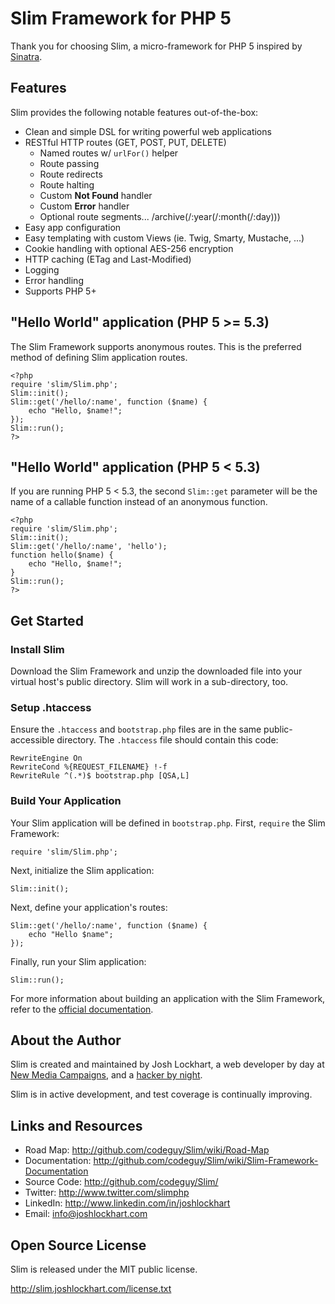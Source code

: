 # Slim Framework for PHP 5

Thank you for choosing Slim, a micro-framework for PHP 5 inspired by [Sinatra](http://sinatrarb.com).

## Features

Slim provides the following notable features out-of-the-box:

* Clean and simple DSL for writing powerful web applications
* RESTful HTTP routes (GET, POST, PUT, DELETE)
  * Named routes w/ `urlFor()` helper
  * Route passing
  * Route redirects
  * Route halting
  * Custom **Not Found** handler
  * Custom **Error** handler
  * Optional route segments... /archive(/:year(/:month(/:day)))
* Easy app configuration
* Easy templating with custom Views (ie. Twig, Smarty, Mustache, ...)
* Cookie handling with optional AES-256 encryption
* HTTP caching (ETag and Last-Modified)
* Logging
* Error handling
* Supports PHP 5+

## "Hello World" application (PHP 5 >= 5.3)

The Slim Framework supports anonymous routes. This is the preferred method of defining Slim application routes.

    <?php
    require 'slim/Slim.php';
    Slim::init();
    Slim::get('/hello/:name', function ($name) {
        echo "Hello, $name!";
    });
    Slim::run();
    ?>

## "Hello World" application (PHP 5 < 5.3)

If you are running PHP 5 < 5.3, the second `Slim::get` parameter will be the name of a callable function instead of an anonymous function.

    <?php
    require 'slim/Slim.php';
    Slim::init();
    Slim::get('/hello/:name', 'hello');
    function hello($name) {
        echo "Hello, $name!";
    }
    Slim::run();
    ?>

## Get Started

### Install Slim

Download the Slim Framework and unzip the downloaded file into your virtual host's public directory. Slim will work in a sub-directory, too.

### Setup .htaccess

Ensure the `.htaccess` and `bootstrap.php` files are in the same public-accessible directory. The `.htaccess` file should contain this code:

	RewriteEngine On
	RewriteCond %{REQUEST_FILENAME} !-f
	RewriteRule ^(.*)$ bootstrap.php [QSA,L]

### Build Your Application

Your Slim application will be defined in `bootstrap.php`. First, `require` the Slim Framework:

	require 'slim/Slim.php';

Next, initialize the Slim application:

	Slim::init();

Next, define your application's routes:

	Slim::get('/hello/:name', function ($name) {
		echo "Hello $name";
	});

Finally, run your Slim application:

	Slim::run();

For more information about building an application with the Slim Framework, refer to the [official documentation](http://github.com/codeguy/Slim/wiki/Slim-Framework-Documentation).

## About the Author

Slim is created and maintained by Josh Lockhart, a web developer by day at [New Media Campaigns](http://www.newmediacampaigns.com), and a [hacker by night](http://github.com/codeguy).

Slim is in active development, and test coverage is continually improving.

## Links and Resources

* Road Map:       <http://github.com/codeguy/Slim/wiki/Road-Map>
* Documentation:  <http://github.com/codeguy/Slim/wiki/Slim-Framework-Documentation>
* Source Code:    <http://github.com/codeguy/Slim/>
* Twitter:        <http://www.twitter.com/slimphp>
* LinkedIn:       <http://www.linkedin.com/in/joshlockhart>
* Email:          [info@joshlockhart.com](info@joshlockhart.com)

## Open Source License

Slim is released under the MIT public license.

<http://slim.joshlockhart.com/license.txt>